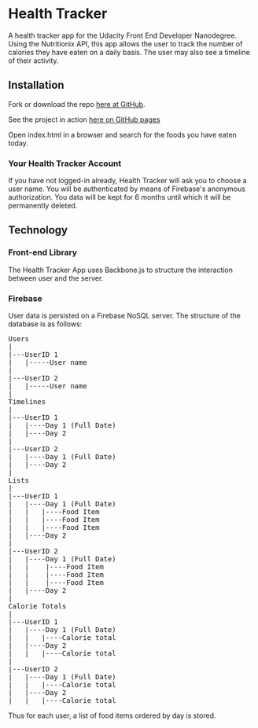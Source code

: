 # Health Tracker
A health tracker app for the Udacity Front End Developer Nanodegree. Using the
Nutritionix API, this app allows the user to track the number of calories they
have eaten on a daily basis. The user may also see a timeline of their
activity.

## Installation
Fork or download the repo [here at GitHub](https://github.com/b-ritter/health-tracker).

See the project in action [here on GitHub pages](https://b-ritter.github.io/health-tracker)

Open index.html in a browser and search for the foods you have eaten today.

### Your Health Tracker Account
If you have not logged-in already, Health Tracker will ask you to choose a user
name. You will be authenticated by means of Firebase's anonymous authorization.
You data will be kept for 6 months until which it will be permanently deleted.

## Technology

### Front-end Library
The Health Tracker App uses Backbone.js to structure the interaction between
user and the server.

### Firebase
User data is persisted on a Firebase NoSQL server. The structure of the database
is as follows:

<pre>Users
|
|---UserID 1
|   |-----User name
|
|---UserID 2
|   |-----User name
|      
Timelines
|
|---UserID 1
|   |----Day 1 (Full Date)
|   |----Day 2
|
|---UserID 2
|   |----Day 1 (Full Date)
|   |----Day 2
|
Lists
|
|---UserID 1
|   |----Day 1 (Full Date)
|   |   |----Food Item
|   |   |----Food Item
|   |   |----Food Item
|   |----Day 2
|
|---UserID 2
|   |----Day 1 (Full Date)
|   |    |----Food Item
|   |    |----Food Item
|   |    |----Food Item
|   |----Day 2
|
Calorie Totals
|
|---UserID 1
|   |----Day 1 (Full Date)
|   |   |----Calorie total
|   |----Day 2
|   |   |----Calorie total
|
|---UserID 2
|   |----Day 1 (Full Date)
|   |   |----Calorie total
|   |----Day 2
|   |   |----Calorie total
</pre>

Thus for each user, a list of food items ordered by day is stored.
